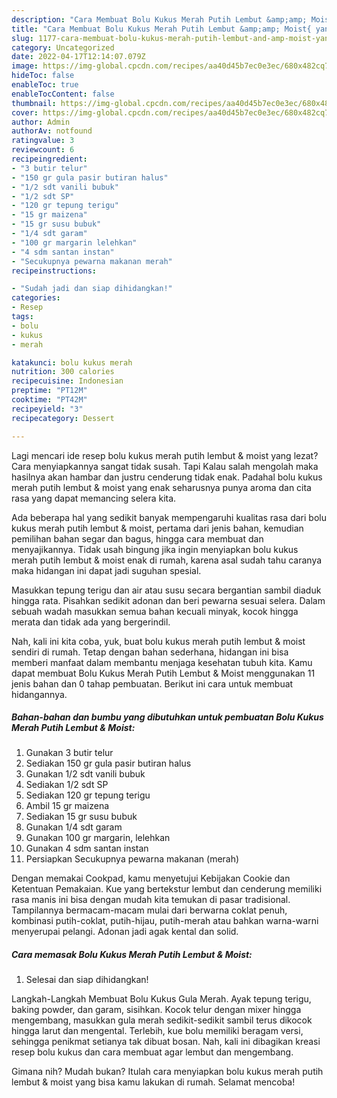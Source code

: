 ```yaml
---
description: "Cara Membuat Bolu Kukus Merah Putih Lembut &amp;amp; Moist{ yang Bikin Ngiler,  Menu Buat lebaran"
title: "Cara Membuat Bolu Kukus Merah Putih Lembut &amp;amp; Moist{ yang Bikin Ngiler,  Menu Buat lebaran"
slug: 1177-cara-membuat-bolu-kukus-merah-putih-lembut-and-amp-moist-yang-bikin-ngiler-menu-buat-lebaran
category: Uncategorized
date: 2022-04-17T12:14:07.079Z
image: https://img-global.cpcdn.com/recipes/aa40d45b7ec0e3ec/680x482cq70/bolu-kukus-merah-putih-lembut-moist-foto-resep-utama.jpg
hideToc: false
enableToc: true
enableTocContent: false
thumbnail: https://img-global.cpcdn.com/recipes/aa40d45b7ec0e3ec/680x482cq70/bolu-kukus-merah-putih-lembut-moist-foto-resep-utama.jpg
cover: https://img-global.cpcdn.com/recipes/aa40d45b7ec0e3ec/680x482cq70/bolu-kukus-merah-putih-lembut-moist-foto-resep-utama.jpg
author: Admin
authorAv: notfound
ratingvalue: 3
reviewcount: 6
recipeingredient:
- "3 butir telur"
- "150 gr gula pasir butiran halus"
- "1/2 sdt vanili bubuk"
- "1/2 sdt SP"
- "120 gr tepung terigu"
- "15 gr maizena"
- "15 gr susu bubuk"
- "1/4 sdt garam"
- "100 gr margarin lelehkan"
- "4 sdm santan instan"
- "Secukupnya pewarna makanan merah"
recipeinstructions:

- "Sudah jadi dan siap dihidangkan!"
categories:
- Resep
tags:
- bolu
- kukus
- merah

katakunci: bolu kukus merah 
nutrition: 300 calories
recipecuisine: Indonesian
preptime: "PT12M"
cooktime: "PT42M"
recipeyield: "3"
recipecategory: Dessert

---
```



Lagi mencari ide resep bolu kukus merah putih lembut &amp; moist yang lezat? Cara menyiapkannya sangat tidak susah. Tapi Kalau salah mengolah maka hasilnya akan hambar dan justru cenderung tidak enak. Padahal bolu kukus merah putih lembut &amp; moist yang enak seharusnya punya aroma dan cita rasa yang dapat memancing selera kita.


Ada beberapa hal yang sedikit banyak mempengaruhi kualitas rasa dari bolu kukus merah putih lembut &amp; moist, pertama dari jenis bahan, kemudian pemilihan bahan segar dan bagus, hingga cara membuat dan menyajikannya. Tidak usah bingung jika ingin menyiapkan bolu kukus merah putih lembut &amp; moist enak di rumah, karena asal sudah tahu caranya maka hidangan ini dapat jadi suguhan spesial.

Masukkan tepung terigu dan air atau susu secara bergantian sambil diaduk hingga rata. Pisahkan sedikit adonan dan beri pewarna sesuai selera. Dalam sebuah wadah masukkan semua bahan kecuali minyak, kocok hingga merata dan tidak ada yang bergerindil.


Nah, kali ini kita coba, yuk, buat bolu kukus merah putih lembut &amp; moist sendiri di rumah. Tetap dengan bahan sederhana, hidangan ini bisa memberi manfaat dalam membantu menjaga kesehatan tubuh kita. Kamu dapat membuat Bolu Kukus Merah Putih Lembut &amp; Moist menggunakan 11 jenis bahan dan 0 tahap pembuatan. Berikut ini cara untuk membuat hidangannya.

<!--inarticleads1-->

##### Bahan-bahan dan bumbu yang dibutuhkan untuk pembuatan Bolu Kukus Merah Putih Lembut &amp; Moist:

1. Gunakan 3 butir telur
1. Sediakan 150 gr gula pasir butiran halus
1. Gunakan 1/2 sdt vanili bubuk
1. Sediakan 1/2 sdt SP
1. Sediakan 120 gr tepung terigu
1. Ambil 15 gr maizena
1. Sediakan 15 gr susu bubuk
1. Gunakan 1/4 sdt garam
1. Gunakan 100 gr margarin, lelehkan
1. Gunakan 4 sdm santan instan
1. Persiapkan Secukupnya pewarna makanan (merah)


Dengan memakai Cookpad, kamu menyetujui Kebijakan Cookie dan Ketentuan Pemakaian. Kue yang bertekstur lembut dan cenderung memiliki rasa manis ini bisa dengan mudah kita temukan di pasar tradisional. Tampilannya bermacam-macam mulai dari berwarna coklat penuh, kombinasi putih-coklat, putih-hijau, putih-merah atau bahkan warna-warni menyerupai pelangi. Adonan jadi agak kental dan solid. 

<!--inarticleads2-->

##### Cara memasak Bolu Kukus Merah Putih Lembut &amp; Moist:


1. Selesai dan siap dihidangkan!

Langkah-Langkah Membuat Bolu Kukus Gula Merah. Ayak tepung terigu, baking powder, dan garam, sisihkan. Kocok telur dengan mixer hingga mengembang, masukkan gula merah sedikit-sedikit sambil terus dikocok hingga larut dan mengental. Terlebih, kue bolu memiliki beragam versi, sehingga penikmat setianya tak dibuat bosan. Nah, kali ini dibagikan kreasi resep bolu kukus dan cara membuat agar lembut dan mengembang. 

Gimana nih? Mudah bukan? Itulah cara menyiapkan bolu kukus merah putih lembut &amp; moist yang bisa kamu lakukan di rumah. Selamat mencoba!
